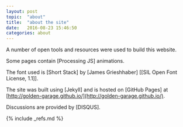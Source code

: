 ```yaml
---
layout: post
topic:  "about"
title:  "about the site"
date:   2016-08-23 15:46:50
categories: about
---
```


A number of open tools and resources were used to build this website.

Some pages contain [Processing JS] animations.

The font used is [Short Stack] by [James Grieshhaber] \[[SIL Open Font License, 1.1]\].

The site was built using [Jekyll] and is hosted on [GitHub Pages] at
[http://golden-garage.github.io/](http://golden-garage.github.io/).

Discussions are provided by [DISQUS].

<!-- ============================================================================================================== -->

{% include _refs.md %}
